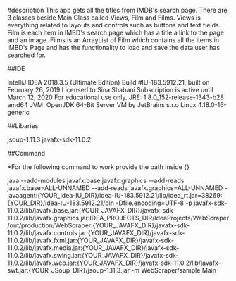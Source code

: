 #description
This app gets all the titles from IMDB's search page.
There are 3 classes beside Main Class called Views, Film and Films.
Views is everything related to layouts and controls such as buttons and text fields.
Film is each item in IMBD's search page which has a title a link to the page and an image.
Films is an ArrayList of Film which contains all the items in IMBD's Page and has the 
functionality to load and save the data user has searched for.

##IDE

IntelliJ IDEA 2018.3.5 (Ultimate Edition)
Build #IU-183.5912.21, built on February 26, 2019
Licensed to Sina Shabani
Subscription is active until March 12, 2020
For educational use only.
JRE: 1.8.0_152-release-1343-b28 amd64
JVM: OpenJDK 64-Bit Server VM by JetBrains s.r.o
Linux 4.18.0-16-generic

##Libaries

jsoup-1.11.3
javafx-sdk-11.0.2

##Command

*For the following command to work provide the path inside {}
 
java --add-modules javafx.base,javafx.graphics --add-reads javafx.base=ALL-UNNAMED --add-reads javafx.graphics=ALL-UNNAMED -javaagent:{YOUR_idea-IU_DIR}/idea-IU-183.5912.21/lib/idea_rt.jar=38269:{YOUR_DIR}/idea-IU-183.5912.21/bin -Dfile.encoding=UTF-8 -p javafx-sdk-11.0.2/lib/javafx.base.jar:{YOUR_JAVAFX_DIR}/javafx-sdk-11.0.2/lib/javafx.graphics.jar:IDEA_PROJECTS_DIR/IdeaProjects/WebScraper/out/production/WebScraper:{YOUR_JAVAFX_DIR}/javafx-sdk-11.0.2/lib/javafx.controls.jar:{YOUR_JAVAFX_DIR}/javafx-sdk-11.0.2/lib/javafx.fxml.jar:{YOUR_JAVAFX_DIR}/javafx-sdk-11.0.2/lib/javafx.media.jar:{YOUR_JAVAFX_DIR}/javafx-sdk-11.0.2/lib/javafx.swing.jar:{YOUR_JAVAFX_DIR}/javafx-sdk-11.0.2/lib/javafx.web.jar:{YOUR_JAVAFX_DIR}/javafx-sdk-11.0.2/lib/javafx-swt.jar:{YOUR_JSoup_DIR}/jsoup-1.11.3.jar -m WebScraper/sample.Main
